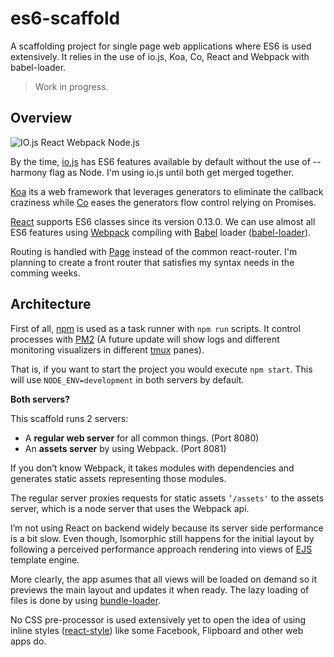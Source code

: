 # es6-scaffold
A scaffolding project for single page web applications where ES6 is used extensively. It relies in the use of io.js, Koa, Co, React and Webpack with babel-loader.

> Work in progress.

## Overview

![IO.js React Webpack Node.js](https://raw.githubusercontent.com/wiki/renemonroy/es6-scaffold/images/logos.png)

By the time, [io.js](https://iojs.org) has ES6 features available by default without the use of --harmony flag as Node. I'm using io.js until both get merged together.

[Koa](koajs.com) its a web framework that leverages generators to eliminate the callback craziness while [Co](https://github.com/tj/co) eases the generators flow control relying on Promises.

[React](https://facebook.github.io/react/) supports ES6 classes since its version 0.13.0. We can use almost all ES6 features using [Webpack](http://webpack.github.io/) compiling with [Babel](https://babeljs.io/) loader ([babel-loader](https://github.com/babel/babel-loader)).

Routing is handled with [Page](https://visionmedia.github.io/page.js/) instead of the common react-router. I'm planning to create a front router that satisfies my syntax needs in the comming weeks.

## Architecture

First of all, [npm](https://www.npmjs.com/) is used as a task runner with `npm run` scripts. It control processes with [PM2](https://github.com/Unitech/pm2) (A future update will show logs and different monitoring visualizers in different [tmux](http://tmux.sourceforge.net/) panes).

That is, if you want to start the project you would execute `npm start`. This will use `NODE_ENV=development` in both servers by default.

**Both servers?**

This scaffold runs 2 servers:
* A **regular web server** for all common things. (Port 8080)
* An **assets server** by using Webpack. (Port 8081)

If you don’t know Webpack, it takes modules with dependencies and generates static assets representing those modules.

The regular server proxies requests for static assets `’/assets'` to the assets server, which is a node server that uses the Webpack api.

I’m not using React on backend widely because its server side performance is a bit slow. Even though, Isomorphic still happens for the initial layout by following a perceived performance approach rendering into views of [EJS](https://github.com/tj/ejs) template engine.

More clearly, the app asumes that all views will be loaded on demand so it previews the main layout and updates it when ready. The lazy loading of files is done by using [bundle-loader](https://github.com/webpack/bundle-loader).

No CSS pre-processor is used extensively yet to open the idea of using inline styles ([react-style](https://github.com/js-next/react-style)) like some Facebook, Flipboard and other web apps do.
